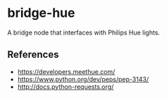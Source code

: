 # bridge-hue

A bridge node that interfaces with Philips Hue lights.

## References

* https://developers.meethue.com/
* https://www.python.org/dev/peps/pep-3143/
* http://docs.python-requests.org/
